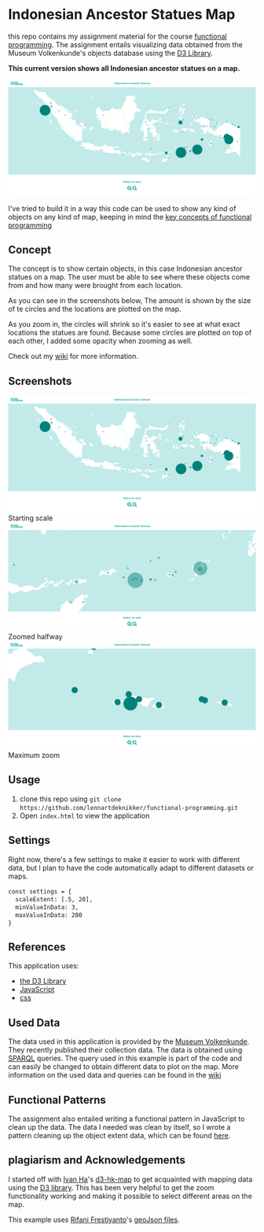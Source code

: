 # Indonesian Ancestor Statues Map
this repo contains my assignment material for the course [functional programming](https://github.com/cmda-tt/course-19-20). The assignment entails visualizing data obtained from the Museum Volkenkunde's objects database using the [D3 Library](https://github.com/d3/d3).

**This current version shows all Indonesian ancestor statues on a map.**

![screenshot](./wiki-resources/screenshots/current_application_screenshot.png)

I've tried to build it in a way this code can be used to show any kind of objects on any kind of map, keeping in mind the [key concepts of functional programming](https://github.com/lennartdeknikker/functional-programming/wiki/About-functional-programming-in-JavaScript)

## Concept
The concept is to show certain objects, in this case Indonesian ancestor statues on a map. The user must be able to see where these objects come from and how many were brought from each location.

As you can see in the screenshots below, The amount is shown by the size of te circles and the locations are plotted on the map.

As you zoom in, the circles will shrink so it's easier to see at what exact locations the statues are found. Because some circles are plotted on top of each other, I added some opacity when zooming as well.

Check out my [wiki](https://github.com/lennartdeknikker/functional-programming/wiki/Concept) for more information.

## Screenshots
![screenshot](./wiki-resources/screenshots/current_application_screenshot.png)
Starting scale
![screenshot](./wiki-resources/screenshots/current_application_screenshot2.png)
Zoomed halfway
![screenshot](./wiki-resources/screenshots/current_application_screenshot3.png)
Maximum zoom

## Usage
1. clone this repo using `git clone https://github.com/lennartdeknikker/functional-programming.git`
2. Open `index.html` to view the application

## Settings
Right now, there's a few settings to make it easier to work with different data, but I plan to have the code automatically adapt to different datasets or maps.

```
const settings = {
  scaleExtent: [.5, 20],
  minValueInData: 3,
  maxValueInData: 200
}
```

## References
This application uses:
- [the D3 Library](https://github.com/d3/d3)
- [JavaScript](https://developer.mozilla.org/en-US/docs/Web/javascript)
- [css](https://developer.mozilla.org/en-US/docs/Web/CSS)


## Used Data
The data used in this application is provided by the [Museum Volkenkunde](https://www.volkenkunde.nl/). They recently published their collection data. The data is obtained using [SPARQL](https://en.wikipedia.org/wiki/SPARQL) queries. The query used in this example is part of the code and can easily be changed to obtain different data to plot on the map. More information on the used data and queries can be found in the [wiki](https://github.com/lennartdeknikker/functional-programming/wiki/Data-and-SPARQL-queries)

## Functional Patterns
The assignment also entailed writing a functional pattern in JavaScript to clean up the data. The data I needed was clean by itself, so I wrote a pattern cleaning up the object extent data, which can be found [here](./extentpreprocessor).

## plagiarism and Acknowledgements
I started off with [Ivan Ha](https://github.com/ivan-ha)'s [d3-hk-map](https://github.com/ivan-ha/d3-hk-map/blob/development/hongkong.js) to get acquainted with mapping data using the [D3 library](https://github.com/d3/d3). This has been very helpful to get the zoom functionality working and making it possible to select different areas on the map.

This example uses [Rifani Frestiyanto](https://github.com/rifani)'s [geoJson files](https://github.com/rifani/geojson-political-indonesia).